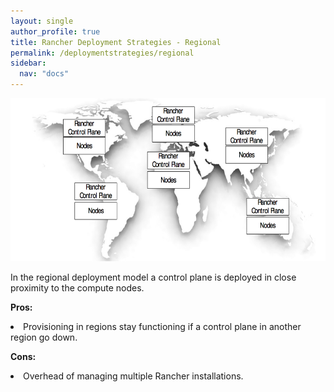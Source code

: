 ```yaml
---
layout: single
author_profile: true
title: Rancher Deployment Strategies - Regional
permalink: /deploymentstrategies/regional
sidebar:
  nav: "docs"
---
```

<p><img src="../media/image003.png" width="624" height="261" /></p>
<p>In the regional deployment model a control plane is deployed in close proximity to the compute nodes.</p>
<p><b>Pros:</b></p>
<p><li>Provisioning in regions stay functioning if a control plane in another region go down.</li></p>
<p><b>Cons:</b></p>
<p><li>Overhead of managing multiple Rancher installations.</li></p>